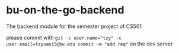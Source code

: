 # bu-on-the-go-backend
The backend module for the semester project of CS501

please commit with `git -c user.name="tzy" -c user.email=tzyuan15@bu.edu commit -m "add req"` on the dev server